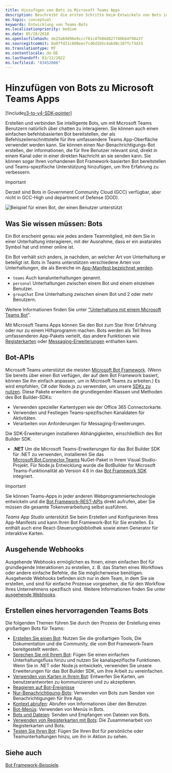 ```yaml
---
title: Hinzufügen von Bots zu Microsoft Teams Apps
description: Beschreibt die ersten Schritte beim Entwickeln von Bots in Microsoft Teams
ms.topic: conceptual
keywords: Entwicklung von Teams-Bots
ms.localizationpriority: medium
ms.date: 05/20/2018
ms.openlocfilehash: de25a69d96e9cccf81c4fb04d827740b64f98a37
ms.sourcegitcommit: 8a0ffd21c800eecfcd6d1b5c4abd8c107fcf3d33
ms.translationtype: MT
ms.contentlocale: de-DE
ms.lasthandoff: 03/12/2022
ms.locfileid: "63452606"
---
```

# <a name="add-bots-to-microsoft-teams-apps"></a>Hinzufügen von Bots zu Microsoft Teams Apps

[!include[v3-to-v4-SDK-pointer](~/includes/v3-to-v4-pointer-bots.md)]

Erstellen und verbinden Sie intelligente Bots, um mit Microsoft Teams Benutzern natürlich über chatten zu interagieren. Sie können auch einen einfachen befehlsbasierten Bot bereitstellen, der als Befehlszeilenschnittstelle für ihre umfassendere Teams App-Oberfläche verwendet werden kann. Sie können einen Nur-Benachrichtigungs-Bot erstellen, der informationen, die für Ihre Benutzer relevant sind, direkt in einem Kanal oder in einer direkten Nachricht an sie senden kann. Sie können sogar Ihren vorhandenen Bot Framework-basierten Bot bereitstellen und Teams-spezifische Unterstützung hinzufügen, um Ihre Erfahrung zu verbessern.

> [!IMPORTANT]
> Derzeit sind Bots in Government Community Cloud (GCC) verfügbar, aber nicht in GCC-High und department of Defense (DOD).

![Beispiel für einen Bot, der einen Benutzer unterstützt](~/assets/images/bot_example.png)

## <a name="what-you-need-to-know-bots"></a>Was Sie wissen müssen: Bots

Ein Bot erscheint genau wie jedes andere Teammitglied, mit dem Sie in einer Unterhaltung interagieren, mit der Ausnahme, dass er ein avatarales Symbol hat und immer online ist.

Ein Bot verhält sich anders, je nachdem, an welcher Art von Unterhaltung er beteiligt ist. Bots in Teams unterstützen verschiedene Arten von Unterhaltungen, die als Bereiche im [App-Manifest bezeichnet werden](~/resources/schema/manifest-schema.md).

* `teams` Auch kanalunterhaltungen genannt.
* `personal` Unterhaltungen zwischen einem Bot und einem einzelnen Benutzer.
* `groupChat` Eine Unterhaltung zwischen einem Bot und 2 oder mehr Benutzern.

Weitere Informationen finden Sie unter ["Unterhaltung mit einem Microsoft Teams Bot](~/resources/bot-v3/bot-conversations/bots-conversations.md)".

Mit Microsoft Teams Apps können Sie den Bot zum Star Ihrer Erfahrung oder nur zu einem Hilfsprogramm machen. Bots werden als Teil Ihres umfassenderen App-Pakets verteilt, das andere Funktionen wie [Registerkarten](~/tabs/what-are-tabs.md) oder [Messaging-Erweiterungen](~/messaging-extensions/what-are-messaging-extensions.md) enthalten kann.

## <a name="bot-apis"></a>Bot-APIs

Microsoft Teams unterstützt die meisten [Microsoft Bot Framework](https://dev.botframework.com/). (Wenn Sie bereits über einen Bot verfügen, der auf dem Bot Framework basiert, können Sie ihn einfach anpassen, um in Microsoft Teams zu arbeiten.) Es wird empfohlen, C# oder Node.js zu verwenden, um unsere [SDKs zu nutzen](/microsoftteams/platform/#pivot=sdk-tools). Diese Pakete erweitern die grundlegenden Klassen und Methoden des Bot Builder-SDKs:

* Verwenden spezieller Kartentypen wie der Office 365 Connectorkarte.
* Verwenden und Festlegen Teams-spezifischen Kanaldaten für Aktivitäten.
* Verarbeiten von Anforderungen für Messaging-Erweiterungen.

Die SDK-Erweiterungen installieren Abhängigkeiten, einschließlich des Bot Builder SDK.

* **.NET** Um die Microsoft Teams-Erweiterungen für das Bot Builder SDK für .NET zu verwenden, installieren Sie das [Microsoft.Bot.Connector.Teams](https://www.nuget.org/packages/Microsoft.Bot.Connector.Teams) NuGet-Paket in Ihrem Visual Studio-Projekt. Für Node.js Entwicklung wurde die BotBuilder for Microsoft Teams-Funktionalität ab Version 4.6 in das [Bot Framework SDK](https://github.com/microsoft/botframework-sdk) integriert.

> [!IMPORTANT]
> Sie können Teams-Apps in jeder anderen Webprogrammiertechnologie entwickeln und die [Bot Framework-REST-APIs](/bot-framework/rest-api/bot-framework-rest-overview) direkt aufrufen, aber Sie müssen die gesamte Tokenverarbeitung selbst ausführen.

*Teams App Studio* unterstützt Sie beim Erstellen und Konfigurieren Ihres App-Manifests und kann Ihren Bot Framework-Bot für Sie erstellen. Es enthält auch eine React-Steuerungsbibliothek sowie einen Generator für interaktive Karten.

## <a name="outgoing-webhooks"></a>Ausgehende Webhooks

Ausgehende Webhooks ermöglichen es Ihnen, einen einfachen Bot für grundlegende Interaktionen zu erstellen, z. B. das Starten eines Workflows oder andere einfache Befehle, die Sie möglicherweise benötigen. Ausgehende Webhooks befinden sich nur in dem Team, in dem Sie sie erstellen, und sind für einfache Prozesse vorgesehen, die für den Workflow Ihres Unternehmens spezifisch sind. Weitere Informationen finden Sie unter [ausgehende Webhooks](~/webhooks-and-connectors/how-to/add-outgoing-webhook.md).

## <a name="build-a-great-teams-bot"></a>Erstellen eines hervorragenden Teams Bots

Die folgenden Themen führen Sie durch den Prozess der Erstellung eines großartigen Bots für Teams:

* [Erstellen Sie einen Bot](~/resources/bot-v3/bots-create.md): Nutzen Sie die großartigen Tools, Die Dokumentation und die Community, die vom Bot Framework-Team bereitgestellt werden.
* [Sprechen Sie mit Ihrem Bot](~/resources/bot-v3/bot-conversations/bots-conversations.md): Fügen Sie einen einfachen Unterhaltungsfluss hinzu und nutzen Sie kanalspezifische Funktionen. Wenn Sie in .NET oder Node.js entwickeln, verwenden Sie unsere Erweiterungen für das Bot Builder SDK, um Ihre Arbeit zu vereinfachen.
* [Verwenden von Karten in Ihrem Bot](~/resources/bot-v3/bots-cards.md): Entwerfen Sie Karten, um benutzerantworten zu kommunizieren und zu akzeptieren.
* [Reagieren auf Bot-Ereignisse](~/resources/bot-v3/bots-notifications.md)
* [Nur-Benachrichtigung-Bots](~/resources/bot-v3/bots-notification-only.md): Verwenden von Bots zum Senden von Benachrichtigungen für Ihre App.
* [Kontext abrufen](~/resources/bot-v3/bots-context.md): Abrufen von Informationen über den Benutzer.
* [Bot-Menüs](~/resources/bot-v3/bots-menus.md): Verwenden von Menüs in Bots.
* [Bots und Dateien](~/resources/bot-v3/bots-files.md): Senden und Empfangen von Dateien von Bots.
* [Verwenden von Registerkarten mit Bots](~/resources/bot-v3/bots-with-tabs.md): Die Zusammenarbeit von Registerkarten und Bots.
* [Testen Sie Ihren Bot](~/resources/bot-v3/bots-test.md): Fügen Sie Ihren Bot für persönliche oder Teamunterhaltungen hinzu, um ihn in Aktion zu sehen.

## <a name="see-also"></a>Siehe auch

[Bot Framework-Beispiele](https://github.com/Microsoft/BotBuilder-Samples/blob/master/README.md).
